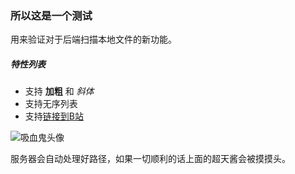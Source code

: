 ### 所以这是一个测试

用来验证对于后端扫描本地文件的新功能。

##### 特性列表
- 支持 **加粗** 和 *斜体*
- 支持无序列表
- 支持[链接到B站](https://space.bilibili.com/4267300)

![吸血鬼头像](assets/icons/pat-pat-skibidi-bee.gif)

服务器会自动处理好路径，如果一切顺利的话上面的超天酱会被摸摸头。

